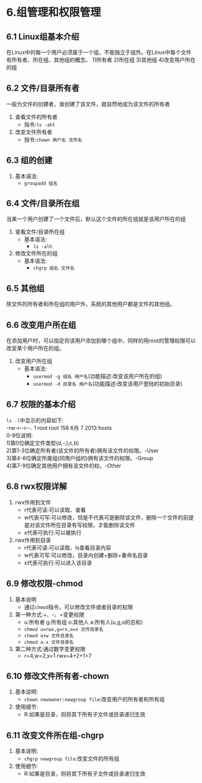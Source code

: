 # 6.组管理和权限管理
## 6.1 Linux组基本介绍
在Linux中的每一个用户必须属于一个组，不能独立于组外。在Linux中每个文件有所有者、所在组、其他组的概念。
1)所有者
2)所在组
3)其他组
4)改变用户所在的组
## 6.2 文件/目录所有者
一般为文件的创建者，谁创建了该文件，就自然地成为该文件的所有者
1. 查看文件的所有者
   - 指令:`ls -ahl`
2. 改变文件所有者
   - 指令:`chown 用户名 文件名`
## 6.3 组的创建
1. 基本语法:
   - `groupadd 组名`
## 6.4 文件/目录所在组
当某一个用户创建了一个文件后，默认这个文件的所在组就是该用户所在的组
1. 查看文件/目录所在组
   - 基本语法:
     - `ls -alh`
2. 修改文件所在的组
   - 基本语法:
     - `chgrp 组名 文件名`
## 6.5 其他组
除文件的所有者和所在组的用户外，系统的其他用户都是文件的其他组。
## 6.6 改变用户所在组
在添加用户时，可以指定将该用户添加到哪个组中，同样的用root的管理权限可以改变某个用户所在的组。
1. 改变用户所在组
   - 基本语法:
     - `usermod -g 组名 用户名`(功能描述:改变该用户所在的组)
     - `usermod -d 目录名 用户名`(功能描述:改变该用户登陆的初始目录)
## 6.7 权限的基本介绍
`ls -l`中显示的内容如下:  
-rw-r--r--.   1 root root      158 6月   7 2013 hosts  
0-9位说明:  
1)第0位确定文件类型(d,-,l,c,b)  
2)第1-3位确定所有者(该文件的所有者)拥有该文件的权限。-User  
3)第4-6位确定所属组(同用户组的)拥有该文件的权限。-Group  
4)第7-9位确定其他用户拥有该文件的权。-Other  
## 6.8 rwx权限详解
1. rwx作用到文件
   - r代表可读:可以读取、查看
   - w代表可写:可以修改，但是不代表可是删除该文件，删除一个文件的前提是对该文件所在目录有写权限，才能删除该文件
   - x代表可执行:可以被执行
2. rwx作用到目录
   - r代表可读:可以读取、ls查看目录内容
   - w代表可写:可以修改，目录内创建+删除+重命名目录
   - x代表可执行:可以进入该目录
## 6.9 修改权限-chmod
1. 基本说明
   - 通过`chmod`指令，可以修改文件或者目录的权限
2. 第一种方式:+、-、=变更权限
   - u:所有者 g:所有组 o:其他人 a:所有人(u,g,o的总和)
   - `chmod u=rwx,g=rx,o=x 文件目录名`
   - `chmod o+w 文件目录名`
   - `chmod a-x 文件目录名`
3. 第二种方式:通过数字变更权限
   - r=4,w=2,x=1 rwx=4+2+1=7
## 6.10 修改文件所有者-chown
1. 基本说明:
   - `chown newowner:newgroup file`:改变用户的所有者和所有组
2. 使用细节:
   - R:如果是目录，则将其下所有子文件或目录递归生效
## 6.11 改变文件所在组-chgrp
1. 基本说明:
   - `chgrp newgroup file`:改变文件的所有组
2. 使用细节:
   - R:如果是目录，则将其下所有子文件或目录递归生效